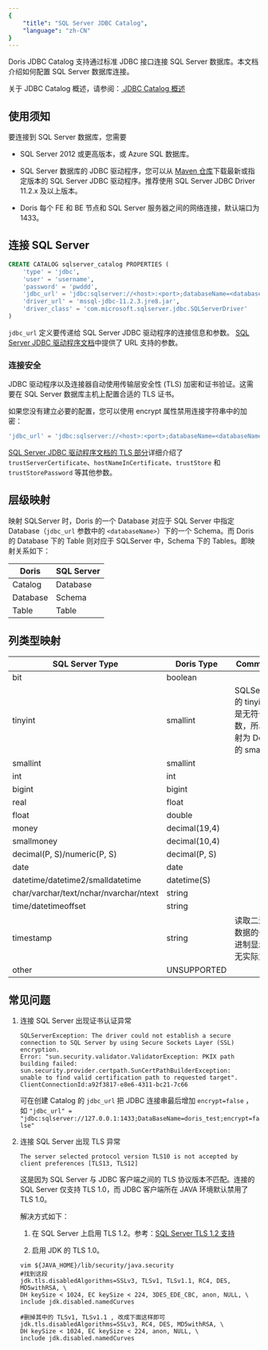 ```yaml
---
{
    "title": "SQL Server JDBC Catalog",
    "language": "zh-CN"
}
---
```


<!--
Licensed to the Apache Software Foundation (ASF) under one
or more contributor license agreements.  See the NOTICE file
distributed with this work for additional information
regarding copyright ownership.  The ASF licenses this file
to you under the Apache License, Version 2.0 (the
"License"); you may not use this file except in compliance
with the License.  You may obtain a copy of the License at

  http://www.apache.org/licenses/LICENSE-2.0

Unless required by applicable law or agreed to in writing,
software distributed under the License is distributed on an
"AS IS" BASIS, WITHOUT WARRANTIES OR CONDITIONS OF ANY
KIND, either express or implied.  See the License for the
specific language governing permissions and limitations
under the License.
-->

Doris JDBC Catalog 支持通过标准 JDBC 接口连接 SQL Server 数据库。本文档介绍如何配置 SQL Server 数据库连接。

关于 JDBC Catalog 概述，请参阅：[ JDBC Catalog 概述](./jdbc-catalog-overview.md)

## 使用须知

要连接到 SQL Server 数据库，您需要

* SQL Server 2012 或更高版本，或 Azure SQL 数据库。

* SQL Server 数据库的 JDBC 驱动程序，您可以从 [Maven 仓库](https://mvnrepository.com/artifact/com.microsoft.sqlserver/mssql-jdbc)下载最新或指定版本的 SQL Server JDBC 驱动程序。推荐使用 SQL Server JDBC Driver 11.2.x 及以上版本。

* Doris 每个 FE 和 BE 节点和 SQL Server 服务器之间的网络连接，默认端口为 1433。

## 连接 SQL Server

```sql
CREATE CATALOG sqlserver_catalog PROPERTIES (
    'type' = 'jdbc',
    'user' = 'username',
    'password' = 'pwddd',
    'jdbc_url' = 'jdbc:sqlserver://<host>:<port>;databaseName=<databaseName>;encrypt=false',
    'driver_url' = 'mssql-jdbc-11.2.3.jre8.jar',
    'driver_class' = 'com.microsoft.sqlserver.jdbc.SQLServerDriver'
)
```

`jdbc_url` 定义要传递给 SQL Server JDBC 驱动程序的连接信息和参数。 [SQL Server JDBC 驱动程序文档](https://learn.microsoft.com/zh-cn/sql/connect/jdbc/building-the-connection-url?view=sql-server-ver16)中提供了 URL 支持的参数。

### 连接安全

JDBC 驱动程序以及连接器自动使用传输层安全性 (TLS) 加密和证书验证。这需要在 SQL Server 数据库主机上配置合适的 TLS 证书。

如果您没有建立必要的配置，您可以使用 encrypt 属性禁用连接字符串中的加密：

```sql
'jdbc_url' = 'jdbc:sqlserver://<host>:<port>;databaseName=<databaseName>;encrypt=false'
```

[SQL Server JDBC 驱动程序文档的 TLS 部分](https://learn.microsoft.com/zh-cn/sql/connect/jdbc/using-ssl-encryption?view=sql-server-ver16)详细介绍了 `trustServerCertificate`、`hostNameInCertificate`、`trustStore` 和 `trustStorePassword` 等其他参数。

## 层级映射

映射 SQLServer 时，Doris 的一个 Database 对应于 SQL Server 中指定 Database（`jdbc_url` 参数中的 `<databaseName>`）下的一个 Schema。而 Doris 的 Database 下的 Table 则对应于 SQLServer 中，Schema 下的 Tables。即映射关系如下：

| Doris    | SQL Server |
| -------- | ---------- |
| Catalog  | Database   |
| Database | Schema     |
| Table    | Table      |

## 列类型映射

| SQL Server Type                        | Doris Type    | Comment                                          |
| -------------------------------------- | ------------- | ------------------------------------------------ |
| bit                                    | boolean       |                                                  |
| tinyint                                | smallint      | SQLServer 的 tinyint 是无符号数，所以映射为 Doris 的 smallint |
| smallint                               | smallint      |                                                  |
| int                                    | int           |                                                  |
| bigint                                 | bigint        |                                                  |
| real                                   | float         |                                                  |
| float                                  | double        |                                                  |
| money                                  | decimal(19,4) |                                                  |
| smallmoney                             | decimal(10,4) |                                                  |
| decimal(P, S)/numeric(P, S)            | decimal(P, S) |                                                  |
| date                                   | date          |                                                  |
| datetime/datetime2/smalldatetime       | datetime(S)   |                                                  |
| char/varchar/text/nchar/nvarchar/ntext | string        |                                                  |
| time/datetimeoffset                    | string        |                                                  |
| timestamp                              | string        | 读取二进制数据的十六进制显示，无实际意义                             |
| other                                  | UNSUPPORTED   |                                                  |

## 常见问题

1. 连接 SQL Server 出现证书认证异常

   ```text
   SQLServerException: The driver could not establish a secure connection to SQL Server by using Secure Sockets Layer (SSL) encryption.
   Error: "sun.security.validator.ValidatorException: PKIX path building failed: sun.security.provider.certpath.SunCertPathBuilderException:
   unable to find valid certification path to requested target". ClientConnectionId:a92f3817-e8e6-4311-bc21-7c66
   ```

   可在创建 Catalog 的 `jdbc_url` 把 JDBC 连接串最后增加 `encrypt=false` ，如 `"jdbc_url" = "jdbc:sqlserver://127.0.0.1:1433;DataBaseName=doris_test;encrypt=false"`

2. 连接 SQL Server 出现 TLS 异常

   ```text
   The server selected protocol version TLS10 is not accepted by client preferences [TLS13, TLS12]
   ```

   这是因为 SQL Server 与 JDBC 客户端之间的 TLS 协议版本不匹配。连接的 SQL Server 仅支持 TLS 1.0，而 JDBC 客户端所在 JAVA 环境默认禁用了 TLS 1.0。

   解决方式如下：

   1. 在 SQL Server 上启用 TLS 1.2。参考：[SQL Server TLS 1.2 支持](https://learn.microsoft.com/zh-cn/troubleshoot/sql/database-engine/connect/tls-1-2-support-microsoft-sql-server)

   2. 启用 JDK 的 TLS 1.0。

   ```shell
   vim ${JAVA_HOME}/lib/security/java.security
   #找到这段
   jdk.tls.disabledAlgorithms=SSLv3, TLSv1, TLSv1.1, RC4, DES, MD5withRSA, \
   DH keySize < 1024, EC keySize < 224, 3DES_EDE_CBC, anon, NULL, \
   include jdk.disabled.namedCurves

   #删掉其中的 TLSv1, TLSv1.1 , 改成下面这样即可
   jdk.tls.disabledAlgorithms=SSLv3, RC4, DES, MD5withRSA, \
   DH keySize < 1024, EC keySize < 224, anon, NULL, \
   include jdk.disabled.namedCurves
   ```

